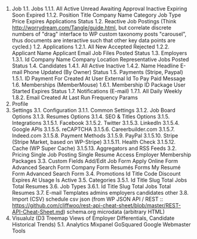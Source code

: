 1. Job
1.1. Jobs
1.1.1.
    All
    Active
    Unread
    Awaiting Approval
    Inactive
    Expiring Soon
    Expired
1.1.2.
    Position Title
    Company Name
    Category
    Job Type
    Price
    Expires
    Applications
    Status
1.2. Reactive Job Postings (Think http://worrydream.com/Tangle/guide.html, 
     but correlate discrete numbers of "drag" interface to WP custom taxonomy 
     posts "carousel", thus documents are interactive such that other key 
     data points are cycled.)
1.2. Applications
1.2.1.
    All
    New
    Accepted
    Rejected
1.2.2.
    Applicant Name
    Applicant Email
    Job
    Files
    Posted
    Status
1.3. Employers
1.3.1.
    Id
    Company Name
    Company Location
    Representative
    Jobs Posted
    Status
1.4. Candidates
1.4.1.
    All
    Active
    Inactive
1.4.2.
    Name
    Headline
    E-mail
    Phone
    Updated (By Owner)
    Status
1.5. Payments (Stripe, Paypal)
1.5.1.
    ID
    Payment For
    Created At
    User
    External Id
    To Pay
    Paid
    Message
1.6. Memberships (MemberMouse)
1.6.1.
    Membership ID
    Package
    User
    Started
    Expires
    Status
1.7. Notifications (E-mail)
1.7.1.
    All
    Daily
    Weekly
1.8.2.
    Email
    Created At
    Last Run
    Frequency
    Params
2. Profile
3. Settings
3.1. Configuration
3.1.1. Common Settings
3.1.2. Job Board Options
3.1.3. Resumes Options
3.1.4. SEO & Titles Options
3.1.5. Integrations
    3.1.5.1.     Facebook
    3.1.5.2.     Twitter
    3.1.5.3.     LinkedIn
    3.1.5.4.     Google APIs
    3.1.5.5.     reCAPTCHA
    3.1.5.6.     Careerbuilder.com
    3.1.5.7.     Indeed.com
    3.1.5.8.     Payment Methods
    3.1.5.9.     PayPal
    3.1.5.10.    Stripe (Stripe Market, based on WP-Stripe)
    3.1.5.11.    Health Check
    3.1.5.12.    Cache (WP Super Cache)
    3.1.5.13.    Aggregators and RSS Feeds
3.2. Pricing
    Single Job Posting
    Single Resume Access
    Employer Membership Packages
3.3. Custom Fields
    Add/Edit Job Form
    Apply Online Form
    Advanced Search Form
    Company Form
    Resumés Forms
    My Resumé Form
    Advanced Search Form
3.4. Promotions
    Id
    Title
    Code
    Discount
    Expires At
    Usage
    Is Active
3.5. Categories
3.5.1.
    Id
    Title
    Slug
    Total Jobs
    Total Resumes
3.6. Job Types
3.6.1.
    Id
    Title
    Slug
    Total Jobs
    Total Resumes
3.7. E-mail Templates
    admins
    employers
    candidates
    other
3.8. Import (CSV)
    schedule
    csv
    json (from WP JSON API / REST :: https://github.com/cliffwoo/rest-api-cheat-sheet/blob/master/REST-API-Cheat-Sheet.md)
    schema.org microdata (arbitrary HTML)
4. Visualulz (D3 Treemap Views of Employer Differentials, Candidate Historical Trends)
5.1. Analytics
    Mixpanel
    GoSquared
    Google Webmaster Tools
